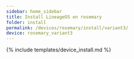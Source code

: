 ```yaml
---
sidebar: home_sidebar
title: Install LineageOS on rosemary
folder: install
permalink: /devices/rosemary/install/variant3/
device: rosemary_variant3
---
```

{% include templates/device_install.md %}
